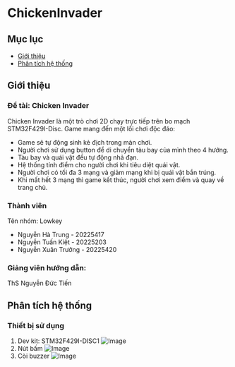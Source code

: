 # ChickenInvader
## Mục lục
- [Giới thiệu](#giới-thiệu)
- [Phân tích hệ thống](#phân-tích-hệ-thống)
## Giới thiệu
### Đề tài: Chicken Invader
Chicken Invader là một trò chơi 2D chạy trực tiếp trên bo mạch STM32F429I-Disc. Game mang đến một lối chơi độc đáo:
- Game sẽ tự động sinh kẻ địch trong màn chơi.
- Người chơi sử dụng button để di chuyển tàu bay của mình theo 4 hướng.
- Tàu bay và quái vật đều tự động nhả đạn.
- Hệ thống tính điểm cho người chơi khi tiêu diệt quái vật.
- Người chơi có tối đa 3 mạng và giảm mạng khi bị quái vật bắn trúng.
- Khi mất hết 3 mạng thì game kết thúc, người chơi xem điểm và quay về trang chủ.
### Thành viên
Tên nhóm: Lowkey
- Nguyễn Hà Trung - 20225417
- Nguyễn Tuấn Kiệt - 20225203
- Nguyễn Xuân Trưởng - 20225420
### Giảng viên hướng dẫn: 
ThS Nguyễn Đức Tiến
## Phân tích hệ thống
### Thiết bị sử dụng
1. Dev kit: STM32F429I-DISC1
   ![Image](https://github.com/user-attachments/assets/9f138ea5-3813-4703-8ecd-707aceb7be11)
2. Nút bấm
   ![Image](https://github.com/user-attachments/assets/0dc1437b-17c1-4cd6-b4ac-fd12bff5a0f8)
3. Còi buzzer
  ![Image](https://github.com/user-attachments/assets/9d40d0ee-6a5d-4619-853e-0f9ff3c6bc2f)










